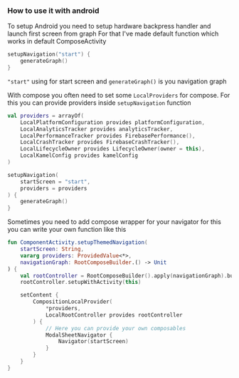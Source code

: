 ### How to use it with android

To setup Android you need to setup hardware backpress handler and launch first screen from graph
For that I've made default function which works in default ComposeActivity

```kotlin
setupNavigation("start") {
    generateGraph()
}
```

```"start"``` using for start screen and ```generateGraph()``` is you navigation graph

With compose you often need to set some `LocalProviders` for compose. For this you can provide
providers inside `setupNavigation` function

```kotlin
val providers = arrayOf(
    LocalPlatformConfiguration provides platformConfiguration,
    LocalAnalyticsTracker provides analyticsTracker,
    LocalPerformanceTracker provides FirebasePerformance(),
    LocalCrashTracker provides FirebaseCrashTracker(),
    LocalLifecycleOwner provides LifecycleOwner(owner = this),
    LocalKamelConfig provides kamelConfig
)

setupNavigation(
    startScreen = "start",
    providers = providers
) {
    generateGraph()
}
```

Sometimes you need to add compose wrapper for your navigator for this you can write your own function like this
```kotlin
fun ComponentActivity.setupThemedNavigation(
    startScreen: String,
    vararg providers: ProvidedValue<*>,
    navigationGraph: RootComposeBuilder.() -> Unit
) {
    val rootController = RootComposeBuilder().apply(navigationGraph).build()
    rootController.setupWithActivity(this)

    setContent {
        CompositionLocalProvider(
            *providers,
            LocalRootController provides rootController
        ) {
            // Here you can provide your own composables
            ModalSheetNavigator {
                Navigator(startScreen) 
            }
        }
    }
}
```
